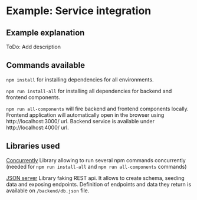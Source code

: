 # Example: Service integration

## Example explanation

ToDo: Add description

## Commands available

`npm install` for installing dependencies for all environments.

`npm run install-all` for installing all dependencies for backend and frontend components.

`npm run all-components` will fire backend and frontend components locally. Frontend application will automatically open in the browser using http://localhost:3000/ url. Backend service is available under http://localhost:4000/ url.

## Libraries used

[Concurrently](https://www.npmjs.com/package/concurrently) Library allowing to run several npm commands concurrently (needed for `npm run install-all` and `npm run all-components` commands)

[JSON server](https://github.com/typicode/json-server) Library faking REST api. It allows to create schema, seeding data and exposing endpoints. Definition of endpoints and data they return is available on `/backend/db.json` file.
